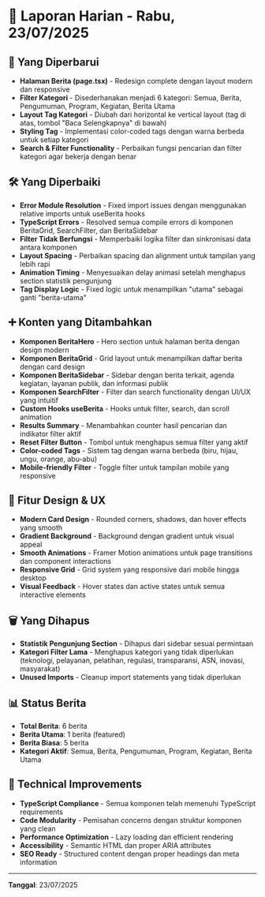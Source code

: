 # 📅 Laporan Harian - Rabu, 23/07/2025

## 🔄 Yang Diperbarui
- **Halaman Berita (page.tsx)** - Redesign complete dengan layout modern dan responsive
- **Filter Kategori** - Disederhanakan menjadi 6 kategori: Semua, Berita, Pengumuman, Program, Kegiatan, Berita Utama
- **Layout Tag Kategori** - Diubah dari horizontal ke vertical layout (tag di atas, tombol "Baca Selengkapnya" di bawah)
- **Styling Tag** - Implementasi color-coded tags dengan warna berbeda untuk setiap kategori
- **Search & Filter Functionality** - Perbaikan fungsi pencarian dan filter kategori agar bekerja dengan benar

## 🛠️ Yang Diperbaiki
- **Error Module Resolution** - Fixed import issues dengan menggunakan relative imports untuk useBerita hooks
- **TypeScript Errors** - Resolved semua compile errors di komponen BeritaGrid, SearchFilter, dan BeritaSidebar
- **Filter Tidak Berfungsi** - Memperbaiki logika filter dan sinkronisasi data antara komponen
- **Layout Spacing** - Perbaikan spacing dan alignment untuk tampilan yang lebih rapi
- **Animation Timing** - Menyesuaikan delay animasi setelah menghapus section statistik pengunjung
- **Tag Display Logic** - Fixed logic untuk menampilkan "utama" sebagai ganti "berita-utama"

## ➕ Konten yang Ditambahkan
- **Komponen BeritaHero** - Hero section untuk halaman berita dengan design modern
- **Komponen BeritaGrid** - Grid layout untuk menampilkan daftar berita dengan card design
- **Komponen BeritaSidebar** - Sidebar dengan berita terkait, agenda kegiatan, layanan publik, dan informasi publik
- **Komponen SearchFilter** - Filter dan search functionality dengan UI/UX yang intuitif
- **Custom Hooks useBerita** - Hooks untuk filter, search, dan scroll animation
- **Results Summary** - Menambahkan counter hasil pencarian dan indikator filter aktif
- **Reset Filter Button** - Tombol untuk menghapus semua filter yang aktif
- **Color-coded Tags** - Sistem tag dengan warna berbeda (biru, hijau, ungu, orange, abu-abu)
- **Mobile-friendly Filter** - Toggle filter untuk tampilan mobile yang responsive

## 🎨 Fitur Design & UX
- **Modern Card Design** - Rounded corners, shadows, dan hover effects yang smooth
- **Gradient Background** - Background dengan gradient untuk visual appeal
- **Smooth Animations** - Framer Motion animations untuk page transitions dan component interactions
- **Responsive Grid** - Grid system yang responsive dari mobile hingga desktop
- **Visual Feedback** - Hover states dan active states untuk semua interactive elements

## 🗑️ Yang Dihapus
- **Statistik Pengunjung Section** - Dihapus dari sidebar sesuai permintaan
- **Kategori Filter Lama** - Menghapus kategori yang tidak diperlukan (teknologi, pelayanan, pelatihan, regulasi, transparansi, ASN, inovasi, masyarakat)
- **Unused Imports** - Cleanup import statements yang tidak diperlukan

## 📊 Status Berita
- **Total Berita**: 6 berita
- **Berita Utama**: 1 berita (featured)
- **Berita Biasa**: 5 berita
- **Kategori Aktif**: Semua, Berita, Pengumuman, Program, Kegiatan, Berita Utama

## 🔧 Technical Improvements
- **TypeScript Compliance** - Semua komponen telah memenuhi TypeScript requirements
- **Code Modularity** - Pemisahan concerns dengan struktur komponen yang clean
- **Performance Optimization** - Lazy loading dan efficient rendering
- **Accessibility** - Semantic HTML dan proper ARIA attributes
- **SEO Ready** - Structured content dengan proper headings dan meta information

---

**Tanggal**: 23/07/2025  
